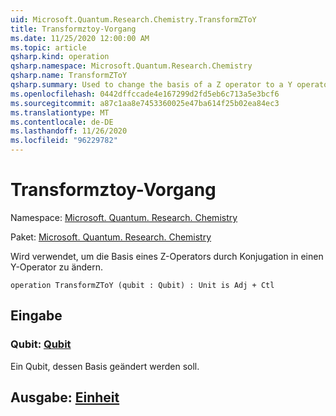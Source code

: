 ```yaml
---
uid: Microsoft.Quantum.Research.Chemistry.TransformZToY
title: Transformztoy-Vorgang
ms.date: 11/25/2020 12:00:00 AM
ms.topic: article
qsharp.kind: operation
qsharp.namespace: Microsoft.Quantum.Research.Chemistry
qsharp.name: TransformZToY
qsharp.summary: Used to change the basis of a Z operator to a Y operator by conjugation.
ms.openlocfilehash: 0442dffccade4e167299d2fd5eb6c713a5e3bcf6
ms.sourcegitcommit: a87c1aa8e7453360025e47ba614f25b02ea84ec3
ms.translationtype: MT
ms.contentlocale: de-DE
ms.lasthandoff: 11/26/2020
ms.locfileid: "96229782"
---
```

# <a name="transformztoy-operation"></a>Transformztoy-Vorgang

Namespace: [Microsoft. Quantum. Research. Chemistry](xref:Microsoft.Quantum.Research.Chemistry)

Paket: [Microsoft. Quantum. Research. Chemistry](https://nuget.org/packages/Microsoft.Quantum.Research.Chemistry)


Wird verwendet, um die Basis eines Z-Operators durch Konjugation in einen Y-Operator zu ändern.

```qsharp
operation TransformZToY (qubit : Qubit) : Unit is Adj + Ctl
```


## <a name="input"></a>Eingabe

### <a name="qubit--qubit"></a>Qubit: [Qubit](xref:microsoft.quantum.lang-ref.qubit)

Ein Qubit, dessen Basis geändert werden soll.



## <a name="output--unit"></a>Ausgabe: [Einheit](xref:microsoft.quantum.lang-ref.unit)

